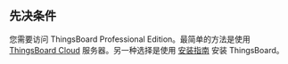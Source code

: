 ## 先决条件

您需要访问 ThingsBoard Professional Edition。最简单的方法是使用 [ThingsBoard Cloud](https://thingsboard.cloud/signup) 服务器。另一种选择是使用 [安装指南](/docs/user-guide/install/pe/installation-options/) 安装 ThingsBoard。
